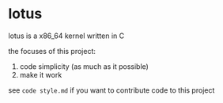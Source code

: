 # lotus

lotus is a x86_64 kernel written in C

the focuses of this project:

1. code simplicity (as much as it possible)
2. make it work

see `code style.md` if you want to contribute code to this project
